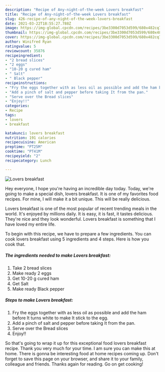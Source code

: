 ```yaml
---
description: "Recipe of Any-night-of-the-week Lovers breakfast"
title: "Recipe of Any-night-of-the-week Lovers breakfast"
slug: 426-recipe-of-any-night-of-the-week-lovers-breakfast
date: 2021-03-22T18:55:27.788Z
image: https://img-global.cpcdn.com/recipes/3be3300d7053d599/680x482cq70/lovers-breakfast-recipe-main-photo.jpg
thumbnail: https://img-global.cpcdn.com/recipes/3be3300d7053d599/680x482cq70/lovers-breakfast-recipe-main-photo.jpg
cover: https://img-global.cpcdn.com/recipes/3be3300d7053d599/680x482cq70/lovers-breakfast-recipe-main-photo.jpg
author: Winifred Ryan
ratingvalue: 5
reviewcount: 35876
recipeingredient:
- "2 bread slices"
- "2 eggs"
- "10-20 g cured ham"
- " Salt"
- " Black pepper"
recipeinstructions:
- "Fry the eggs together with as less oil as possible and add the ham before It turns white to make It stick to the egg."
- "Add a pinch of salt and pepper before taking It from the pan."
- "Serve over the Bread slices"
- "Enjoy!!"
categories:
- Recipe
tags:
- lovers
- breakfast

katakunci: lovers breakfast 
nutrition: 191 calories
recipecuisine: American
preptime: "PT25M"
cooktime: "PT41M"
recipeyield: "2"
recipecategory: Lunch

---
```



![Lovers breakfast](https://img-global.cpcdn.com/recipes/3be3300d7053d599/680x482cq70/lovers-breakfast-recipe-main-photo.jpg)

Hey everyone, I hope you're having an incredible day today. Today, we're going to make a special dish, lovers breakfast. It is one of my favorites food recipes. For mine, I will make it a bit unique. This will be really delicious.



Lovers breakfast is one of the most popular of recent trending meals in the world. It's enjoyed by millions daily. It is easy, it is fast, it tastes delicious. They're nice and they look wonderful. Lovers breakfast is something that I have loved my entire life.


To begin with this recipe, we have to prepare a few ingredients. You can cook lovers breakfast using 5 ingredients and 4 steps. Here is how you cook that.

<!--inarticleads1-->

##### The ingredients needed to make Lovers breakfast:

1. Take 2 bread slices
1. Make ready 2 eggs
1. Get 10-20 g cured ham
1. Get  Salt
1. Make ready  Black pepper




<!--inarticleads2-->

##### Steps to make Lovers breakfast:

1. Fry the eggs together with as less oil as possible and add the ham before It turns white to make It stick to the egg.
1. Add a pinch of salt and pepper before taking It from the pan.
1. Serve over the Bread slices
1. Enjoy!!




So that's going to wrap it up for this exceptional food lovers breakfast recipe. Thank you very much for your time. I am sure you can make this at home. There is gonna be interesting food at home recipes coming up. Don't forget to save this page on your browser, and share it to your family, colleague and friends. Thanks again for reading. Go on get cooking!
